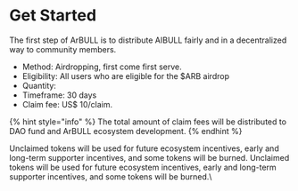 # Get Started

The first step of ArBULL is to distribute AIBULL fairly and in a decentralized way to community members.

* Method: Airdropping, first come first serve.
* Eligibility: All users who are eligible for the $ARB airdrop
* Quantity:&#x20;
* Timeframe: 30 days
* Claim fee: US$ 10/claim.&#x20;

{% hint style="info" %}
The total amount of claim fees will be distributed to DAO fund and ArBULL ecosystem development.
{% endhint %}

Unclaimed tokens will be used for future ecosystem incentives, early and long-term supporter incentives, and some tokens will be burned. Unclaimed tokens will be used for future ecosystem incentives, early and long-term supporter incentives, and some tokens will be burned.\
